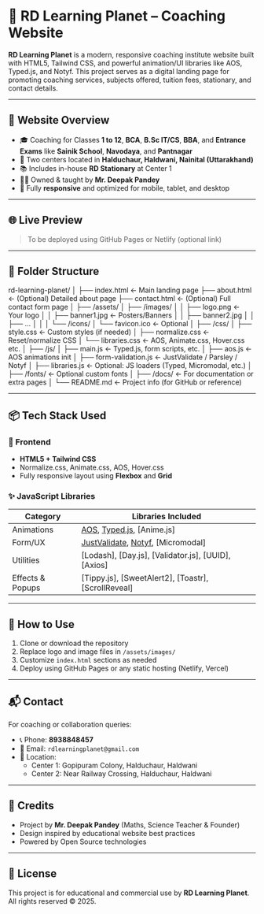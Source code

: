# 🧠 RD Learning Planet – Coaching Website

**RD Learning Planet** is a modern, responsive coaching institute website built with HTML5, Tailwind CSS, and powerful animation/UI libraries like AOS, Typed.js, and Notyf. This project serves as a digital landing page for promoting coaching services, subjects offered, tuition fees, stationary, and contact details.

---

## 🚀 Website Overview

- 🎓 Coaching for Classes **1 to 12**, **BCA**, **B.Sc IT/CS**, **BBA**, and **Entrance Exams** like **Sainik School**, **Navodaya**, and **Pantnagar**
- 📍 Two centers located in **Halduchaur, Haldwani, Nainital (Uttarakhand)**
- 📚 Includes in-house **RD Stationary** at Center 1
- 🧑‍🏫 Owned & taught by **Mr. Deepak Pandey**
- 📱 Fully **responsive** and optimized for mobile, tablet, and desktop

---

## 🌐 Live Preview

> To be deployed using GitHub Pages or Netlify (optional link)

---

## 📁 Folder Structure

rd-learning-planet/
│
├── index.html                  ← Main landing page
├── about.html                 ← (Optional) Detailed about page
├── contact.html               ← (Optional) Full contact form page
│
├── /assets/
│   ├── /images/
│   │   ├── logo.png            ← Your logo
│   │   ├── banner1.jpg         ← Posters/Banners
│   │   ├── banner2.jpg
│   │   ├── ...
│   │
│   └── /icons/
│       └── favicon.ico         ← Optional
│
├── /css/
│   ├── style.css               ← Custom styles (if needed)
│   ├── normalize.css           ← Reset/normalize CSS
│   └── libraries.css           ← AOS, Animate.css, Hover.css etc.
│
├── /js/
│   ├── main.js                 ← Typed.js, form scripts, etc.
│   ├── aos.js                  ← AOS animations init
│   ├── form-validation.js      ← JustValidate / Parsley / Notyf
│   ├── libraries.js            ← Optional: JS loaders (Typed, Micromodal, etc.)
│
├── /fonts/                     ← Optional custom fonts
│
├── /docs/                      ← For documentation or extra pages
│
└── README.md                   ← Project info (for GitHub or reference)


---

## 📦 Tech Stack Used

### 🔧 Frontend

- **HTML5 + Tailwind CSS**
- Normalize.css, Animate.css, AOS, Hover.css
- Fully responsive layout using **Flexbox** and **Grid**

### ✨ JavaScript Libraries

| Category        | Libraries Included                          |
|----------------|----------------------------------------------|
| Animations      | [AOS](https://michalsnik.github.io/aos), [Typed.js](https://github.com/mattboldt/typed.js), [Anime.js] |
| Form/UX         | [JustValidate](https://just-validate.dev/), [Notyf](https://github.com/caroso1222/notyf), [Micromodal] |
| Utilities       | [Lodash], [Day.js], [Validator.js], [UUID], [Axios] |
| Effects & Popups| [Tippy.js], [SweetAlert2], [Toastr], [ScrollReveal] |

---

## 📝 How to Use

1. Clone or download the repository
2. Replace logo and image files in `/assets/images/`
3. Customize `index.html` sections as needed
4. Deploy using GitHub Pages or any static hosting (Netlify, Vercel)

---

## 📬 Contact

For coaching or collaboration queries:

- 📞 Phone: **8938848457**
- 📧 Email: `rdlearningplanet@gmail.com`
- 📍 Location:
  - Center 1: Gopipuram Colony, Halduchaur, Haldwani
  - Center 2: Near Railway Crossing, Halduchaur, Haldwani

---

## 📌 Credits

- Project by **Mr. Deepak Pandey** (Maths, Science Teacher & Founder)
- Design inspired by educational website best practices
- Powered by Open Source technologies

---

## 📃 License

This project is for educational and commercial use by **RD Learning Planet**. All rights reserved © 2025.
